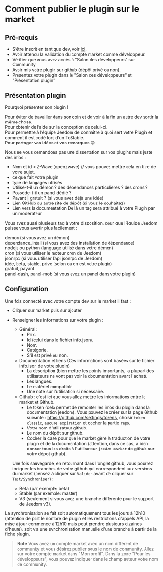 # Comment publier le plugin sur le market

## Pré-requis

- S’être inscrit en tant que dev, voir [ici](https://www.jeedom.com/site/fr/dev.html).
- Avoir attendu la validation du compte market comme développeur.
- Vérifier que vous avez accès à "Salon des développeurs" sur Community.
- Avoir mis votre plugin sur github (dépôt privé ou non).
- Présentez votre plugin dans le "Salon des développeurs" et "Présentation plugin"

## Présentation plugin

Pourquoi présenter son plugin !

Pour éviter de travailler dans son coin et de voir à la fin un autre dev sortir la même chose.  
Pour obtenir de l’aide sur la conception de celui-ci.  
Pour permettre à l’équipe Jeedom de connaître à quoi sert votre Plugin et comment il est codé lors d’un ToStable.  
Pour partager vos idées et vos remarques :wink:  

Nous ne vous demandons pas une dissertation sur vos plugins mais juste des infos :

- Nom et id > Z-Wave (openzwave) // vous pouvez mettre cela en titre de votre sujet.
- ce que fait votre plugin
- type de langages utilisés
- Utilise-t-il un démon ? des dépendances particulières ? des crons ?
- Possède-t-il un panel dédié ?
- Payant | gratuit ? (si vous avez déjà une idée)
- Lien GitHub ou autre site de dépôt (si vous le souhaitez)
- Lien vers la documentation
De là un tag sera attribué à votre Plugin par un modérateur

Vous avez aussi plusieurs tag à votre disposition, pour que l’équipe Jeedom puisse vous avertir plus facilement :

demon (si vous avez un démon)  
dependance_intall (si vous avez des installation de dépendance)  
nodejs ou python (language utilisé dans votre démon)  
cron (si vous utiliser le moteur cron de Jeedom)  
jsonrpc (si vous utiliser l’api jsonrpc de Jeedom)  
idée, beta, stable, prive (selon ou en est votre plugin)  
gratuit, payant  
panel-dash, panel-mob (si vous avez un panel dans votre plugin)  

## Configuration

Une fois connecté avec votre compte dev sur le market il faut :

- Cliquer sur market puis sur ajouter
- Renseigner les informations sur votre plugin :
  - Général :
    - Prix.
    - Id (celui dans le fichier info.json).
    - Nom.
    - Catégorie.
    - S'il est privé ou non.
  - Documentation et liens (Ces informations sont basées sur le fichier info.json de votre plugin)
    - La description (bien mettre les points importants, la plupart des utilisateurs ne vont pas voir la documentation avant l'achat).
    - Les langues.
    - Le matériel compatible
    - Une note sur l'utilisation si nécessaire.
  - Github : c'est ici que vous allez mettre les informations entre le market et Github.
    - Le token (cela permet de remonter les infos du plugin dans la documentation jeedom). Vous pouvez le créer sur la page Github suivante : https://github.com/settings/tokens, choisir `token classic`, `aucune expiration` et cocher la partie `repo`.
    - Votre nom d'utilisateur github.
    - Le nom du dépôt sur github.
    - Cocher la case pour que le market gère la traduction de votre plugin et de la documentation (attention, dans ce cas, à bien donner tous les droits à l'utilisateur `jeedom-market` de github sur votre dépot github).

   Une fois sauvegardé, en retournant dans l'onglet github, vous pourrez indiquer les branches de votre github qui correspondent aux versions du market (pensez à cliquer sur `Valider` avant de cliquer sur `Test/Synchroniser`) :

   - Beta  (par exemple: beta)
   - Stable  (par exemple: master)
   - V3 (seulement si vous avez une branche différente pour le support de Jeedom v3).

La synchronisation se fait soit automatiquement tous les jours à 12h10 (attention de part le nombre de plugin et les restrictions d'appels API, la mise à jour commence à 12h10 mais peut prendre plusieurs dizaines d'heure), soit via une synchronisation manuelle d'une branche à partir de la fiche plugin.
      
> **Note**
> Vous avez un compte market avec un nom différent de community et vous désirez publier sous le nom de community.
> Allez sur votre compte market dans "Mon profil".  Dans la zone "Pour les développeurs", vous pouvez indiquer dans le champ auteur votre nom de community. 
